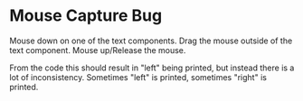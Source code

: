 # Mouse Capture Bug

Mouse down on one of the text components.
Drag the mouse outside of the text component.
Mouse up/Release the mouse.

From the code this should result in "left" being printed, but instead there is a lot of inconsistency. Sometimes "left" is printed, sometimes "right" is printed.

